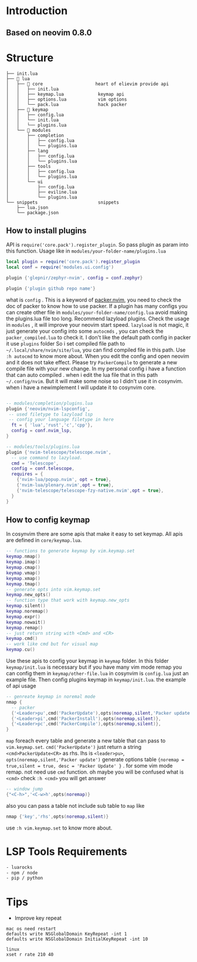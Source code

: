 # Introduction

## Based on neovim 0.8.0

# Structure

```
├── init.lua
├── 📂 lua
│   ├── 📂 core                    heart of elievim provide api
│   │   ├── init.lua
│   │   ├── keymap.lua             keymap api
│   │   ├── options.lua            vim options
│   │   └── pack.lua               hack packer
│   ├── 📂 keymap
│   │   ├── config.lua
│   │   └── init.lua
│   │   └── plugins.lua
│   └── 📂 modules
│       ├── completion
│       │   ├── config.lua
│       │   └── plugins.lua
│       ├── lang
│       │   ├── config.lua
│       │   └── plugins.lua
│       ├── tools
│       │   ├── config.lua
│       │   └── plugins.lua
│       └── ui
│           ├── config.lua
│           ├── eviline.lua
│           └── plugins.lua
└── snippets                       snippets
    ├── lua.json
    └── package.json

```

## How to install plugins

API is `require('core.pack').register_plugin`.
So pass plugin as param into this function. Usage
like in `modules/your-folder-name/plugins.lua`

```lua
local plugin = require('core.pack').register_plugin
local conf = require('modules.ui.config')

plugin {'glepnir/zephyr-nvim', config = conf.zephyr}

plugin {'plugin github repo name'}
```

what is `config` . This is a keyword of [packer.nvim](https://github.com/wbthomason/packer.nvim), you need to check the doc of packer to know how to use packer.
If a plugin has many configs you can create other file in `modules/your-folder-name/config.lua` avoid
making the
plugins.lua file too long. Recommend lazyload plugins. Check the usage in `modules` , it will improve your neovim
start speed. `lazyload` is not magic, it just generate your config into some `autocmds` , you can check the
`packer_compiled.lua` to check it. I don't like the default path config in packer it use `plugins` folder  So i set
compiled file path to `~/.local/share/nvim/site/lua`, you can find compiled file in this path. Use `:h autocmd`
to know more about. When you edit the config and open neovim and it does not take effect. Please try
`PackerCompile` to generate a new compile file with your new change. In my personal config i have a function that
can auto compiled . when i edit the lua file that in this path `~/.config/nvim`. But it will make some noise so I didn't
use it in cosynvim. when i have a newimplement I will update it to cosynvim core.

```lua

-- modules/completion/plugins.lua
plugin {'neovim/nvim-lspconfig',
 -- used filetype to lazyload lsp
 -- config your language filetype in here
  ft = { 'lua','rust','c','cpp'},
  config = conf.nvim_lsp,
}

-- modules/tools/plugins.lua
plugin {'nvim-telescope/telescope.nvim',
  -- use command to lazyload.
  cmd = 'Telescope',
  config = conf.telescope,
  requires = {
    {'nvim-lua/popup.nvim', opt = true},
    {'nvim-lua/plenary.nvim',opt = true},
    {'nvim-telescope/telescope-fzy-native.nvim',opt = true},
  }
}
```

## How to config keymap

In cosynvim there are some apis that make it easy to set keymap. All apis are defined in `core/keymap.lua`.

```lua
-- functions to generate keymap by vim.keymap.set
keymap.nmap()
keymap.imap()
keymap.cmap()
keymap.vmap()
keymap.xmap()
keymap.tmap()
-- generate opts into vim.keymap.set
keymap.new_opts()
-- function type that work with keymap.new_opts
keymap.silent()
keymap.noremap()
keymap.expr()
keymap.nowait()
keymap.remap()
-- just return string with <Cmd> and <CR>
keymap.cmd()
-- work like cmd but for visual map
keymap.cu()
```

Use these apis to config your keymap in `keymap` folder. In this folder `keymap/init.lua` is necessary but if you
have many vim mode remap you can config them in `keymap/other-file.lua` in cosynvim is `config.lua` just an
example file. Then config plugins keymap in `keymap/init.lua`. the example of api usage

```lua
-- genreate keymap in noremal mode
nmap {
  -- packer
  {'<Leader>pu',cmd('PackerUpdate'),opts(noremap,silent,'Packer update')},
  {'<Leader>pi',cmd('PackerInstall'),opts(noremap,silent)},
  {'<Leader>pc',cmd('PackerCompile'),opts(noremap,silent)},
}
```

`map` foreach every table and generate a new table that can pass to `vim.keymap.set`. `cmd('PackerUpdate')` just
return a string `<cmd>PackerUpdate<CR>` as rhs. lhs is `<leader>pu>`, `opts(noremap,silent,'Packer update')` generate options table
`{noremap = true,silent = true, desc = 'Packer Update' }` . for some vim mode remap. not need use `cmd` function. oh maybe you will be
confused what is `<cmd>` check `:h <cmd>` you will get answer

```lua
-- window jump
{"<C-h>",'<C-w>h',opts(noremap)}
```

also you can pass a table not include sub table to `map` like

```lua
nmap {'key','rhs',opts(noremap,silent)}
```

use `:h vim.keymap.set` to know more about.

# LSP Tools Requirements

```sh
- luarocks
- npm / node
- pip / python
```

# Tips

- Improve key repeat
```
mac os need restart
defaults write NSGlobalDomain KeyRepeat -int 1
defaults write NSGlobalDomain InitialKeyRepeat -int 10

linux
xset r rate 210 40
```
